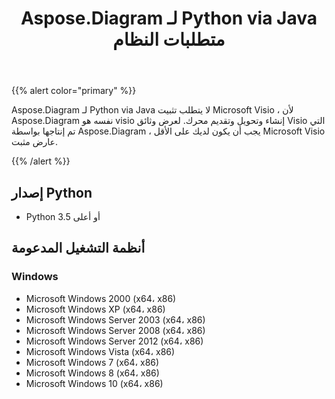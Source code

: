 ﻿---
title: Aspose.Diagram لـ Python via Java متطلبات النظام
type: docs
weight: 30
url: /ar/java/aspose-diagram-for-python-via-java-system-requirements/
---
{{% alert color="primary" %}} 

Aspose.Diagram لـ Python via Java لا يتطلب تثبيت Microsoft Visio ، لأن Aspose.Diagram نفسه هو visio إنشاء وتحويل وتقديم محرك. لعرض وثائق Visio التي تم إنتاجها بواسطة Aspose.Diagram ، يجب أن يكون لديك على الأقل Microsoft Visio عارض مثبت.

{{% /alert %}} 
## **إصدار Python**
- Python 3.5 أو أعلى
## **أنظمة التشغيل المدعومة**
### **Windows**
- Microsoft Windows 2000 (x64، x86)
- Microsoft Windows XP (x64، x86)
- Microsoft Windows Server 2003 (x64، x86)
- Microsoft Windows Server 2008 (x64، x86)
- Microsoft Windows Server 2012 (x64، x86)
- Microsoft Windows Vista (x64، x86)
- Microsoft Windows 7 (x64، x86)
- Microsoft Windows 8 (x64، x86)
- Microsoft Windows 10 (x64، x86)
